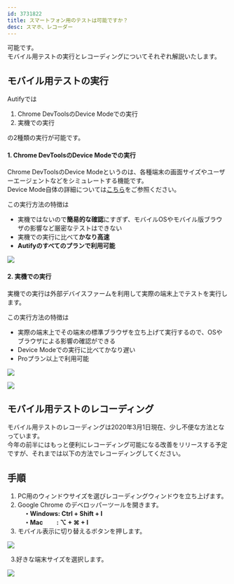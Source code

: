 ```yaml
---
id: 3731822
title: スマートフォン用のテストは可能ですか？
desc: スマホ、レコーダー
---
```


可能です。<br>モバイル用テストの実行とレコーディングについてそれぞれ解説いたします。

モバイル用テストの実行
-----------

Autifyでは

1.  Chrome DevToolsのDevice Modeでの実行
2.  実機での実行

の2種類の実行が可能です。

#### 1\. Chrome DevToolsのDevice Modeでの実行

Chrome DevToolsのDevice Modeというのは、各種端末の画面サイズやユーザーエージェントなどをシミュレートする機能です。<br>Device Mode自体の詳細については[こちら](https://developers.google.com/web/tools/chrome-devtools/device-mode)をご参照ください。

この実行方法の特徴は

*   実機ではないので**簡易的な確認**にすぎず、モバイルOSやモバイル版ブラウザの影響など厳密なテストはできない
*   実機での実行に比べて**かなり高速**
*   **Autifyのすべてのプランで利用可能**

![](https://downloads.intercomcdn.com/i/o/190764418/6b94fba94e90d053f038e25c/%E3%83%A2%E3%83%8F%E3%82%99%E3%82%A4%E3%83%AB%E5%AE%9F%E8%A1%8C.png)

#### 2\. 実機での実行

実機での実行は外部デバイスファームを利用して実際の端末上でテストを実行します。

この実行方法の特徴は

*   実際の端末上でその端末の標準ブラウザを立ち上げて実行するので、OSやブラウザによる影響の確認ができる
*   Device Modeでの実行に比べてかなり遅い
*   Proプラン以上で利用可能

![](https://downloads.intercomcdn.com/i/o/190765360/f94f13eaa977bf80b27459e4/%E3%82%B9%E3%82%AF%E3%83%AA%E3%83%BC%E3%83%B3%E3%82%B7%E3%83%A7%E3%83%83%E3%83%88+2020-03-09+5.55.53.png)

![](https://downloads.intercomcdn.com/i/o/190765368/c4959beb239bfa799598f95a/%E3%82%B9%E3%82%AF%E3%83%AA%E3%83%BC%E3%83%B3%E3%82%B7%E3%83%A7%E3%83%83%E3%83%88+2020-03-09+5.56.14.png)

モバイル用テストのレコーディング
----------------

モバイル用テストのレコーディングは2020年3月1日現在、少し不便な方法となっています。<br>今年の前半にはもっと便利にレコーディング可能になる改善をリリースする予定ですが、それまでは以下の方法でレコーディングしてください。

手順
--

1.  PC用のウィンドウサイズを選びレコーディングウィンドウを立ち上げます。
2.  Google Chrome のデベロッパーツールを開きます。<br>　**・Windows: Ctrl + Shift + I<br>　・Mac　　 : ⌥ + ⌘ + I**
3.  モバイル表示に切り替えるボタンを押します。

![](https://downloads.intercomcdn.com/i/o/186671674/925e014dbf9c4ab0304c75e2/_2019-10-09_11.12.48.png)

  3.好きな端末サイズを選択します。<br>

![](https://downloads.intercomcdn.com/i/o/186671783/53335f68e7e14c950b5f338a/_2019-10-09_11.14.33.png)